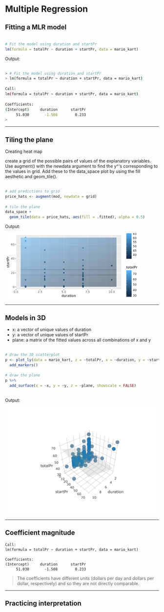 # Multiple Regression
## Fitting a MLR model

```r

# Fit the model using duration and startPr
lm(formula = totalPr ~ duration + startPr, data = mario_kart)

```

Output:

```bash

> # Fit the model using duration and startPr
> lm(formula = totalPr ~ duration + startPr, data = mario_kart)

Call:
lm(formula = totalPr ~ duration + startPr, data = mario_kart)

Coefficients:
(Intercept)     duration      startPr  
     51.030       -1.508        0.233
> 


```

***

## Tiling the plane

Creating heat map

create a grid of the possible pairs of values of the explanatory variables. 
Use augment() with the newdata argument to find the y^'s corresponding to the values in grid.
Add these to the data_space plot by using the fill aesthetic and geom_tile().


```r

# add predictions to grid
price_hats <- augment(mod, newdata = grid)

# tile the plane
data_space + 
  geom_tile(data = price_hats, aes(fill = .fitted), alpha = 0.5)


```

Output:

![ch3plot1](ch3plot1.png)

***

## Models in 3D

* x: a vector of unique values of duration
* y: a vector of unique values of startPr
* plane: a matrix of the fitted values across all combinations of x and y

```r

# draw the 3D scatterplot
p <- plot_ly(data = mario_kart, z = ~totalPr, x = ~duration, y = ~startPr, opacity = 0.6) %>%
  add_markers() 
  
# draw the plane
p %>%
  add_surface(x = ~x, y = ~y, z = ~plane, showscale = FALSE)
  
```

Output:

![ch3plot2](ch3plot2.png)

***

## Coefficient magnitude


```
Call:
lm(formula = totalPr ~ duration + startPr, data = mario_kart)

Coefficients:
(Intercept)     duration      startPr  
     51.030       -1.508        0.233  

```

> The coefficients have different units (dollars per day and dollars per dollar, respectively) and so they are not directly comparable.

***

## Practicing interpretation




